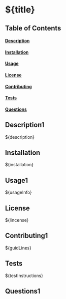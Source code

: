 # ${title}

## Table of Contents
#### [Description](##description1)
#### [Installation](##installation1)
#### [Usage](##usage1)
#### [License](##license1)
#### [Contributing](##contributing1)
#### [Tests](##tests1)
#### [Questions](##questions1)


## Description1
${description}

## Installation
${installation}

## Usage1
${usageInfo}

## License
${lincense}

## Contributing1
${guidLines}

## Tests
${testInstructions}

## Questions1